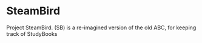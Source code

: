 # SteamBird

Project SteamBird. (SB) is a re-imagined version of the old ABC, for keeping track of StudyBooks